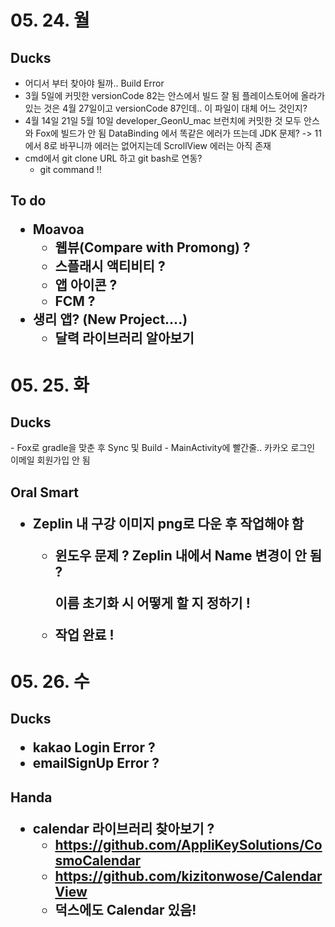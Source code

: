 <h1>
    05. 24. 월
</h1>
<h2>Ducks
</h2>


- 어디서 부터 찾아야 될까.. Build Error
- 3월 5일에 커밋한 versionCode 82는 안스에서 빌드 잘 됨
  플레이스토어에 올라가 있는 것은 4월 27일이고 versionCode 87인데.. 이 파일이 대체 어느 것인지?
- 4월 14일 21일 5월 10일 developer_GeonU_mac 브런치에 커밋한 것 모두 안스와 Fox에 빌드가 안 됨
  DataBinding 에서 똑같은 에러가 뜨는데 JDK 문제? -> 11에서 8로 바꾸니까 에러는 없어지는데 ScrollView 에러는 아직 존재
- cmd에서 git clone URL 하고 git bash로 연동?
  - git command !!



<h2>To do

- Moavoa
  - 웹뷰(Compare with Promong) ?
  - 스플래시 액티비티 ?
  - 앱 아이콘 ?
  - FCM ?
- 생리 앱? (New Project....)
  - 달력 라이브러리 알아보기





<h1>05. 25. 화



<h2> Ducks
</h2>
- Fox로 gradle을 맞춘 후 Sync 및 Build
  - MainActivity에 빨간줄.. 카카오 로그인 이메일 회원가입 안 됨



<h2>Oral Smart

- Zeplin 내 구강 이미지 png로 다운 후 작업해야 함
  - 윈도우 문제 ? Zeplin 내에서 Name 변경이 안 됨 ?
  
    이름 초기화 시 어떻게 할 지 정하기 !
  
  - 작업 완료 !





<h1>05. 26. 수

<h2>Ducks

- kakao Login Error ?
- emailSignUp Error ?

<h2>Handa

- calendar 라이브러리 찾아보기 ?
  - https://github.com/AppliKeySolutions/CosmoCalendar
  - https://github.com/kizitonwose/CalendarView
  - 덕스에도 Calendar 있음!
